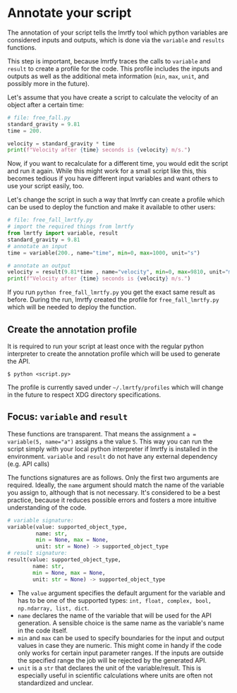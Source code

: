 # Annotate your script

The annotation of your script tells the lmrtfy tool which python variables are considered inputs and
outputs, which is done via the `variable` and `results` functions.

This step is important, because lmrtfy traces the calls to `variable` and `result` to create a profile
for the code. This profile includes the inputs and outputs as well as the additional meta information
(`min`, `max`, `unit`, and possibly more in the future).

Let's assume that you have create a script to calculate the velocity of an object after a certain time:
```python
# file: free_fall.py
standard_gravity = 9.81
time = 200.

velocity = standard_gravity * time
print(f"Velocity after {time} seconds is {velocity} m/s.")
```

Now, if you want to recalculate for a different time, you would edit the script and run it again. While
this might work for a small script like this, this becomes tedious if you have different input variables
and want others to use your script easily, too.

Let's change the script in such a way that lmrtfy can create a profile which can be used to deploy
the function and make it available to other users:

```python
# file: free_fall_lmrtfy.py
# import the required things from lmrtfy
from lmrtfy import variable, result
standard_gravity = 9.81
# annotate an input
time = variable(200., name="time", min=0, max=1000, unit="s")

# annotate an output
velocity = result(9.81*time , name="velocity", min=0, max=9810, unit="m")
print(f"Velocity after {time} seconds is {velocity} m/s.")
```

If you run `python free_fall_lmrtfy.py` you get the exact same result as before. During the run, lmrtfy
created the profile for `free_fall_lmrtfy.py` which will be needed to deploy the function.


## Create the annotation profile
It is required to run your script at least once with the regular python interpreter to create the
annotation profile which will be used to generate the API.
```shell
$ python <script.py>
```

The profile is currently saved under `~/.lmrtfy/profiles` which will change in the future to respect
XDG directory specifications.

## Focus: `variable` and `result`

These functions are transparent. That means the assignment `a = variable(5, name="a")` assigns `a`
the value `5`. This way you can run the script simply with your local python interpreter if lmrtfy is
installed in the environment. `variable` and `result` do not have any external dependency (e.g. API calls)

The functions signatures are as follows. Only the first two arguments are required. Ideally, the
`name` argument should match the name of the variable you assign to, although that is not necessary.
It's considered to be a best practice, because it reduces possible errors and fosters a more intuitive
understanding of the code.
```python
# variable signature:
variable(value: supported_object_type, 
         name: str, 
         min = None, max = None, 
         unit: str = None) -> supported_object_type
# result signature:
result(value: supported_object_type,
        name: str,
        min = None, max = None,
        unit: str = None) -> supported_object_type
```

* The `value` argument specifies the default argument for the variable and has to be one of the
  supported types: `int, float, complex, bool, np.ndarray, list, dict`.
* `name` declares the name of the variable that will be used for the API generation. A sensible choice
  is the same name as the variable's name in the code itself.
* `min` and `max` can be used to specify boundaries for the input and output values in case they are
  numeric. This might come in handy if the code only works for certain input parameter ranges. If the
  inputs are outside the specified range the job will be rejected by the generated API.
* `unit` is a `str` that declares the unit of the variable/result. This is especially useful in scientific
  calculations where units are often not standardized and unclear.
